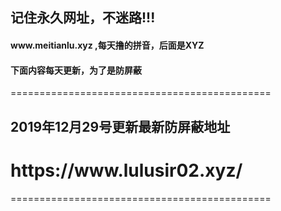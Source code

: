 <h2>记住永久网址，不迷路!!!</h2>
<h4>www.meitianlu.xyz   ,每天撸的拼音，后面是XYZ</h4>
<h4>下面内容每天更新，为了是防屏蔽</h4>
=============================================
<h2>2019年12月29号更新最新防屏蔽地址</h2>
<h1>https://www.lulusir02.xyz/</h1>
=============================================
